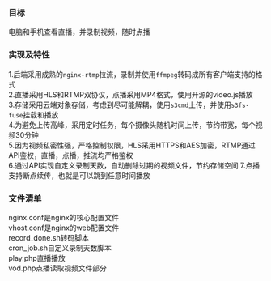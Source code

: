### 目标
电脑和手机查看直播，并录制视频，随时点播
### 实现及特性
1.后端采用成熟的`nginx-rtmp`拉流，录制并使用`ffmpeg`转码成所有客户端支持的格式  
2.直播采用HLS和RTMP双协议，点播采用MP4格式，使用开源的video.js播放  
3.存储采用云端对象存储，考虑到尽可能解耦，使用`s3cmd`上传，并使用`s3fs-fuse`挂载和播放  
4.为避免上传高峰，采用定时任务，每个摄像头随机时间上传，节约带宽，每个视频30分钟  
5.因为视频私密性强，严格控制权限，HLS采用HTTPS和AES加密，RTMP通过API鉴权，直播，点播，推流均严格鉴权  
6.通过API实现自定义录制天数，自动删除过期的视频文件，节约存储空间
7.点播支持断点续传，也就是可以跳到任意时间播放

### 文件清单
nginx.conf是nginx的核心配置文件  
vhost.conf是nginx的web配置文件  
record_done.sh转码脚本  
cron_job.sh自定义录制天数脚本  
play.php直播播放  
vod.php点播读取视频文件部分